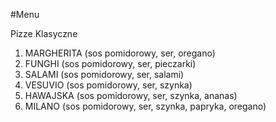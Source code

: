 #Menu

Pizze Klasyczne

1. MARGHERITA (sos pomidorowy, ser, oregano)
2. FUNGHI (sos pomidorowy, ser, pieczarki)
3. SALAMI (sos pomidorowy, ser, salami)
4. VESUVIO (sos pomidorowy, ser, szynka)
5. HAWAJSKA (sos pomidorowy, ser, szynka, ananas)
6. MILANO (sos pomidorowy, ser, szynka, papryka, oregano)
